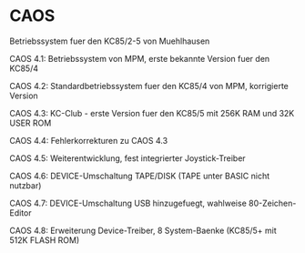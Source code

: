 # CAOS
 Betriebssystem fuer den KC85/2-5 von Muehlhausen

 CAOS 4.1: Betriebssystem von MPM, erste bekannte Version fuer den KC85/4

 CAOS 4.2: Standardbetriebssystem fuer den KC85/4 von MPM, korrigierte Version

 CAOS 4.3: KC-Club - erste Version fuer den KC85/5 mit 256K RAM und 32K USER ROM

 CAOS 4.4: Fehlerkorrekturen zu CAOS 4.3

 CAOS 4.5: Weiterentwicklung, fest integrierter Joystick-Treiber

 CAOS 4.6: DEVICE-Umschaltung TAPE/DISK (TAPE unter BASIC nicht nutzbar)

 CAOS 4.7: DEVICE-Umschaltung USB hinzugefuegt, wahlweise 80-Zeichen-Editor

 CAOS 4.8: Erweiterung Device-Treiber, 8 System-Baenke (KC85/5+ mit 512K FLASH ROM)
